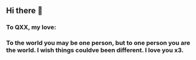 ## Hi there 👋

### To QXX, my love:

### To the world you may be one person, but to one person you are the world. I wish things couldve been different. I love you x3.
